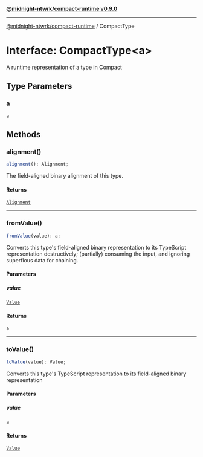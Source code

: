 [**@midnight-ntwrk/compact-runtime v0.9.0**](../README.md)

***

[@midnight-ntwrk/compact-runtime](../globals.md) / CompactType

# Interface: CompactType\<a\>

A runtime representation of a type in Compact

## Type Parameters

### a

`a`

## Methods

### alignment()

```ts
alignment(): Alignment;
```

The field-aligned binary alignment of this type.

#### Returns

[`Alignment`](../type-aliases/Alignment.md)

***

### fromValue()

```ts
fromValue(value): a;
```

Converts this type's field-aligned binary representation to its TypeScript
representation destructively; (partially) consuming the input, and
ignoring superflous data for chaining.

#### Parameters

##### value

[`Value`](../type-aliases/Value.md)

#### Returns

`a`

***

### toValue()

```ts
toValue(value): Value;
```

Converts this type's TypeScript representation to its field-aligned binary
representation

#### Parameters

##### value

`a`

#### Returns

[`Value`](../type-aliases/Value.md)
